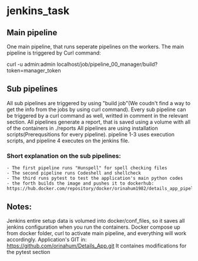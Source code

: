 # jenkins_task

## Main pipeline
One main pipeline, that runs seperate pipelines on the workers. 
The main pipeline is triggered by Curl command:

curl -u admin:admin localhost/job/pipeline_00_manager/build?token=manager_token

## Sub pipelines
All sub pipelines are triggered by using "build job"(We coudn't find a way to get the info from the jobs by using curl command). 
Every sub pipeline can be triggered by a curl command as well, writted in comment in the relevant section. 
All pipelines generate a report, that is saved using a volume with all of the containers in ./reports
All pipelines are using installation scripts(Prerequsitions for every pipeline). pipeline 1-3 uses execution scripts, and pipeline 4 executes on the jenkins file. 

### Short explanation on the sub pipelines:
    - The first pipeline runs "Hunspell" for spell checking files
    - The second pipeline runs Codeshell and shellcheck
    - The third runs pytest to test the application's main python codes
    - the forth builds the image and pushes it to dockerhub: https://hub.docker.com/repository/docker/orinahum1982/details_app_pipeline/general


## Notes:
Jenkins entire setup data is volumed into docker/conf_files, so it saves all jenkins configuration when you run the containers. 
Docker compose up from docker folder, curl to activate main pipeline, and everything will work accordingly. 
Application's GIT in: https://github.com/orinahum/Details_App.git It containes modifications for the pytest section
